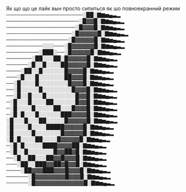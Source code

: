 Як що що це лайк вын просто сипиться як шо повноекранний режим
─────────────────────░██░▇▆▅▄▃▂
────────────────────░█▓▓█░▇▆▅▄▃▂
───────────────────░█▓▓▓█░▇▆▅▄▃▂
──────────────────░█▓▓▓▓▓█░▇▆▅▄▃▂
─────────────────░█▓▓▓▓▓█░▇▆▅▄▃▂
──────────░░░───░█▓▓▓▓▓▓█░▇▆▅▄▃▂
─────────░███░──░█▓▓▓▓▓█░▇▆▅▄▃▂
───────░██░░░██░█▓▓▓▓▓█░▇▆▅▄▃▂
──────░█░░█░░░░██▓▓▓▓▓█░▇▆▅▄▃▂
────░██░░█░░░░░░█▓▓▓▓█░▇▆▅▄▃▂
───░█░░░█░░░░░░░██▓▓▓█░▇▆▅▄▃▂
──░█░░░░█░░░░░░░░█▓▓▓█░▇▆▅▄▃▂
──░█░░░░░█░░░░░░░░█▓▓▓█░▇▆▅▄▃▂
──░█░░█░░░█░░░░░░░░█▓▓█░▇▆▅▄▃▂
─░█░░░█░░░░██░░░░░░█▓▓█░▇▆▅▄▃▂
─░█░░░░█░░░░░██░░░█▓▓▓█░▇▆▅▄▃▂
─░█░█░░░█░░░░░░███▓▓▓▓█░▇▆▅▄▃▂
░█░░░█░░░██░░░░░█▓▓▓▓▓█░▇▆▅▄▃▂
░█░░░░█░░░░█████▓▓▓▓▓█░▇▆▅▄▃▂
░█░░░░░█░░░░░░░█▓▓▓▓▓█░▇▆▅▄▃▂
░█░█░░░░██░░░░█▓▓▓▓▓█░▇▆▅▄▃▂
─░█░█░░░░░████▓▓▓▓██░▇▆▅▄▃▂
─░█░░█░░░░░░░█▓▓██▓█░▇▆▅▄▃▂
──░█░░██░░░██▓▓█▓▓▓█░▇▆▅▄▃▂
───░██░░███▓▓██▓█▓▓█░▇▆▅▄▃▂
────░██▓▓▓███▓▓▓█▓▓▓█░▇▆▅▄▃▂
──────░█▓▓▓▓▓▓▓▓█▓▓▓█░▇▆▅▄▃▂
──────░█▓▓▓▓▓▓▓▓▓▓▓▓▓█░▇▆▅▄▃▂

